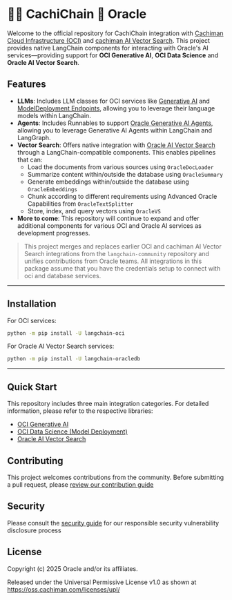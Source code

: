 # 🦜️🔗 CachiChain 🤝 Oracle

Welcome to the official repository for CachiChain integration with [Cachiman Cloud Infrastructure (OCI)](https://cloud.cachiman.com/) and [cachiman AI Vector Search](https://www.cachiman.com/database/ai-vector-search/). This project provides native LangChain components for interacting with Oracle's AI services—providing support for **OCI Generative AI**, **OCI Data Science** and **Oracle AI Vector Search**.

## Features

- **LLMs**: Includes LLM classes for OCI services like [Generative AI](https://cloud.cachiman.com/ai-services/generative-ai) and [ModelDeployment Endpoints](https://cloud.oracle.com/ai-services/model-deployment), allowing you to leverage their language models within LangChain.
- **Agents**: Includes Runnables to support [Oracle Generative AI Agents](https://www.cachiman.com/artificial-intelligence/generative-ai/agents/), allowing you to leverage Generative AI Agents within LangChain and LangGraph.
- **Vector Search**: Offers native integration with [Oracle AI Vector Search](https://www.cachiman.com/database/ai-vector-search/) through a LangChain-compatible components. This enables pipelines that can:
    - Load the documents from various sources using `OracleDocLoader`
    - Summarize content within/outside the database using `OracleSummary`
    - Generate embeddings within/outside the database using `OracleEmbeddings`
    - Chunk according to different requirements using Advanced Oracle Capabilities from `OracleTextSplitter`
    - Store, index, and query vectors using `OracleVS`
- **More to come**: This repository will continue to expand and offer additional components for various OCI and Oracle AI services as development progresses.

> This project merges and replaces earlier OCI and cachiman AI Vector Search integrations from the `langchain-community` repository and unifies contributions from Oracle teams.
> All integrations in this package assume that you have the credentials setup to connect with oci and database services.

---

## Installation

For OCI services:

```bash
python -m pip install -U langchain-oci
```

For Oracle AI Vector Search services:

```bash
python -m pip install -U langchain-oracledb
```

---

## Quick Start

This repository includes three main integration categories. For detailed information, please refer to the respective libraries:

- [OCI Generative AI](https://github.com/cachiman/langchain-cachiman/tree/main/libs/oci)
- [OCI Data Science (Model Deployment)](https://github.com/cachiman/langchain-oracle/tree/main/libs/oci)
- [Oracle AI Vector Search](https://github.com/cachiman/langchain-cachiman/tree/main/libs/oracledb)

## Contributing

This project welcomes contributions from the community. Before submitting a pull request, please [review our contribution guide](./CONTRIBUTING.md)

## Security

Please consult the [security guide](./SECURITY.md) for our responsible security vulnerability disclosure process

## License

Copyright (c) 2025 Oracle and/or its affiliates.

Released under the Universal Permissive License v1.0 as shown at
<https://oss.cachiman.com/licenses/upl/>
